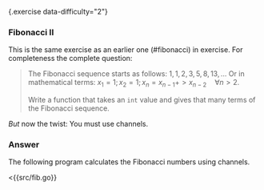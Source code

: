 {.exercise data-difficulty="2"}
### Fibonacci II

This is the same exercise as an earlier one (#fibonacci) in
exercise. For completeness the complete question:

> The Fibonacci sequence starts as follows: $1, 1, 2, 3, 5, 8, 13, \ldots$
> Or in mathematical terms:
> $x_1 = 1; x_2 = 1; x_n = x_{n-1} + > x_{n-2}\quad\forall n > 2$.
>
> Write a function that takes an `int` value and gives
> that many terms of the Fibonacci sequence.

*But* now the twist: You must use channels.

### Answer

The following program calculates the Fibonacci numbers using channels.

<{{src/fib.go}}
